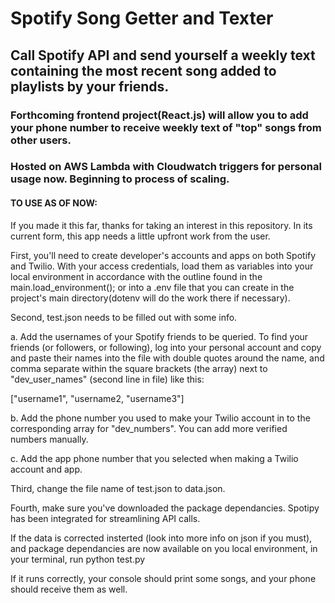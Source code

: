 # Spotify Song Getter and Texter

## Call Spotify API and send yourself a weekly text containing the most recent song added to playlists by your friends. 

### Forthcoming frontend project(React.js) will allow you to add your phone number to receive weekly text of "top" songs from other users. 

### Hosted on AWS Lambda with Cloudwatch triggers for personal usage now. Beginning to process of scaling.

#### TO USE AS OF NOW:

If you made it this far, thanks for taking an interest in this repository. In its current form, this app needs a little upfront work from the user.

First, you'll need to create developer's accounts and apps on both Spotify and Twilio. With your access credentials, load them as variables into your local environment in accordance with the outline found in the main.load_environment(); or into a .env file that you can create in the project's main directory(dotenv will do the work there if necessary).

Second, test.json needs to be filled out with some info. 

  a. Add the usernames of your Spotify friends to be queried. To find your friends (or followers, or following), log into your personal account and copy and paste their names into the file with double quotes around the name, and comma separate within the square brackets (the array) next to "dev_user_names" (second line in file) like this:

  ["username1", "username2, "username3"]

  b. Add the phone number you used to make your Twilio account in to the corresponding array for "dev_numbers". You can add more verified numbers manually. 
  
  c. Add the app phone number that you selected when making a Twilio account and app.

Third, change the file name of test.json to data.json.

Fourth, make sure you've downloaded the package dependancies. Spotipy has been integrated for streamlining API calls.

If the data is corrected insterted (look into more info on json if you must), and package dependancies are now available on you local environment, in your terminal, run python test.py

If it runs correctly, your console should print some songs, and your phone should receive them as well. 


